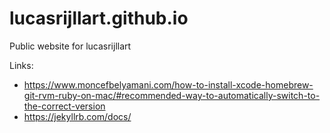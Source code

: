 # lucasrijllart.github.io
Public website for lucasrijllart

Links:
- https://www.moncefbelyamani.com/how-to-install-xcode-homebrew-git-rvm-ruby-on-mac/#recommended-way-to-automatically-switch-to-the-correct-version
- https://jekyllrb.com/docs/

